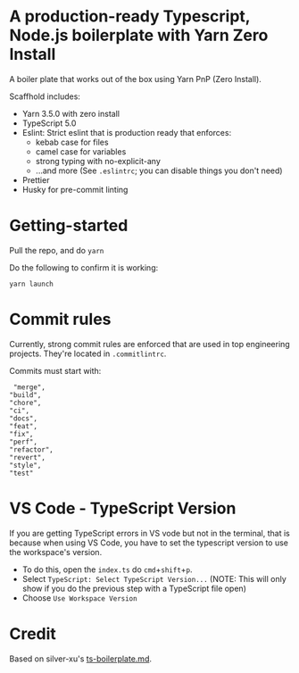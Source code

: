 # A production-ready Typescript, Node.js boilerplate with Yarn Zero Install

A boiler plate that works out of the box using Yarn PnP (Zero Install).

Scaffhold includes:

- Yarn 3.5.0 with zero install
- TypeScript 5.0
- Eslint: Strict eslint that is production ready that enforces:
  - kebab case for files
  - camel case for variables
  - strong typing with no-explicit-any
  - ...and more (See `.eslintrc`; you can disable things you don't need)
- Prettier
- Husky for pre-commit linting

# Getting-started

Pull the repo, and do `yarn`

Do the following to confirm it is working:

```
yarn launch
```

# Commit rules

Currently, strong commit rules are enforced that are used in top engineering projects. They're located in `.commitlintrc`.

Commits must start with:

```
 "merge",
"build",
"chore",
"ci",
"docs",
"feat",
"fix",
"perf",
"refactor",
"revert",
"style",
"test"
```

# VS Code - TypeScript Version

If you are getting TypeScript errors in VS vode but not in the terminal, that is because when using VS Code, you have to set the typescript version to use the workspace's version.

- To do this, open the `index.ts` do `cmd`+`shift`+`p`.
- Select `TypeScript: Select TypeScript Version...` (NOTE: This will only show if you do the previous step with a TypeScript file open)
- Choose `Use Workspace Version`

# Credit

Based on silver-xu's [ts-boilerplate.md](https://gist.github.com/silver-xu/1dcceaa14c4f0253d9637d4811948437).
